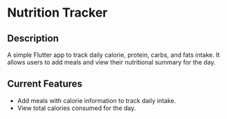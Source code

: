 # Nutrition Tracker

## Description
A simple Flutter app to track daily calorie, protein, carbs, and fats intake. It allows users to add meals and view their nutritional summary for the day.

## Current Features
- Add meals with calorie information to track daily intake.
- View total calories consumed for the day.
